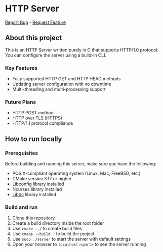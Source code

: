 # HTTP Server
[Report Bug](https://github.com/agoryelov/COMP4981_HTTP/issues) - [Request Feature](https://github.com/agoryelov/COMP4981_HTTP/issues)

## About this project
This is an HTTP Server written purely in C that supports HTTP/1.0 protocol. You can configure the server using a build-in CLI.

### Key Features
* Fully supported HTTP GET and HTTP HEAD methods
* Updating server configuration with no downtime
* Multi-threading and multi-processing support

### Future Plans
* HTTP POST method
* HTTP over TLS (HTTPS)
* HTTP/1.1 protocol compliance

## How to run locally

### Prerequisites
Before building and running this server, make sure you have the following:
* POSIX-compliant operating system (Linux, Mac, FreeBSD, etc.)
* CMake version 3.17 or higher
* Libconfig library installed
* Ncurses library installed
* [Libdc](https://github.com/darcy-bcit/libdc) library installed

### Build and run
1. Clone this repository
1. Create a build directory inside the root folder
1. Use `cmake ../` to create build files
1. Use `cmake --build .` to build the project
1. Use `sudo ./server` to start the server with default settings
1. Open your browser to `localhost:<port>` to see the server running
